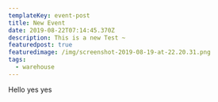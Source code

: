 ```yaml
---
templateKey: event-post
title: New Event
date: 2019-08-22T07:14:45.370Z
description: This is a new Test ~
featuredpost: true
featuredimage: /img/screenshot-2019-08-19-at-22.20.31.png
tags:
  - warehouse
---
```

Hello yes yes
